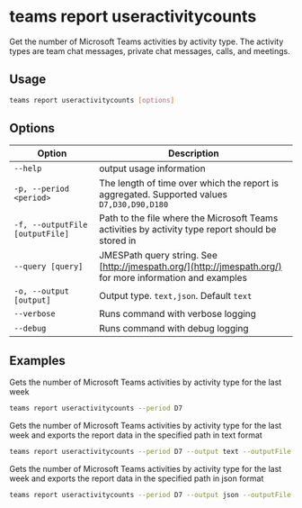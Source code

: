# teams report useractivitycounts

Get the number of Microsoft Teams activities by activity type. The activity types are team chat messages, private chat messages, calls, and meetings.

## Usage

```sh
teams report useractivitycounts [options]
```

## Options

Option|Description
------|-----------
`--help`|output usage information
`-p, --period <period>`|The length of time over which the report is aggregated. Supported values `D7,D30,D90,D180`
`-f, --outputFile [outputFile]`|Path to the file where the Microsoft Teams activities by activity type report should be stored in
`--query [query]`|JMESPath query string. See [http://jmespath.org/](http://jmespath.org/) for more information and examples
`-o, --output [output]`|Output type. `text,json`. Default `text`
`--verbose`|Runs command with verbose logging
`--debug`|Runs command with debug logging

## Examples

Gets the number of Microsoft Teams activities by activity type for the last week

```sh
teams report useractivitycounts --period D7
```

Gets the number of Microsoft Teams activities by activity type for the last week and exports the report data in the specified path in text format

```sh
teams report useractivitycounts --period D7 --output text --outputFile "useractivitycounts.txt"
```

Gets the number of Microsoft Teams activities by activity type for the last week and exports the report data in the specified path in json format

```sh
teams report useractivitycounts --period D7 --output json --outputFile "useractivitycounts.json"
```
